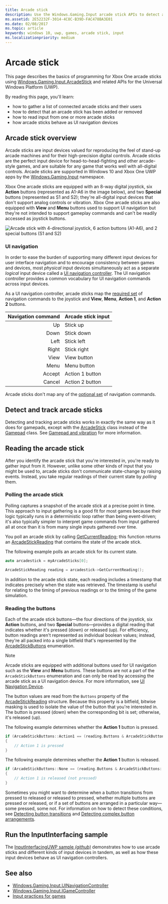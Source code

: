 ```yaml
---
title: Arcade stick
description: Use the Windows.Gaming.Input arcade stick APIs to detect and read arcade sticks.
ms.assetid: 2E52232F-3014-4C8C-B39D-FAC478BA3E01
ms.date: 02/08/2017
ms.topic: article
keywords: windows 10, uwp, games, arcade stick, input
ms.localizationpriority: medium
---
```

# Arcade stick

This page describes the basics of programming for Xbox One arcade sticks using [Windows.Gaming.Input.ArcadeStick][arcadestick] and related APIs for the Universal Windows Platform (UWP).

By reading this page, you'll learn:

* how to gather a list of connected arcade sticks and their users
* how to detect that an arcade stick has been added or removed
* how to read input from one or more arcade sticks
* how arcade sticks behave as UI navigation devices

## Arcade stick overview

Arcade sticks are input devices valued for reproducing the feel of stand-up arcade machines and for their high-precision digital controls. Arcade sticks are the perfect input device for head-to-head-fighting and other arcade-style games, and are suitable for any game that works well with all-digital controls. Arcade sticks are supported in Windows 10 and Xbox One UWP apps by the [Windows.Gaming.Input][] namespace.

Xbox One arcade sticks are equipped with an 8-way digital joystick, six **Action** buttons (represented as A1-A6 in the image below), and two **Special** buttons (represented as S1 and S2); they're all-digital input devices that don't support analog controls or vibration. Xbox One arcade sticks are also equipped with **View** and **Menu** buttons used to support UI navigation but they're not intended to support gameplay commands and can't be readily accessed as joystick buttons.

![Arcade stick with 4-directional joystick, 6 action buttons (A1-A6), and 2 special buttons (S1 and S2)](images/arcade-stick-1.png)

### UI navigation

In order to ease the burden of supporting many different input devices for user interface navigation and to encourage consistency between games and devices, most _physical_ input devices simultaneously act as a separate _logical_ input device called a [UI navigation controller](ui-navigation-controller.md). The UI navigation controller provides a common vocabulary for UI navigation commands across input devices.

As a UI navigation controller, arcade sticks map the [required set](ui-navigation-controller.md#required-set) of navigation commands to the joystick and **View**, **Menu**, **Action 1**, and **Action 2** buttons.

| Navigation command | Arcade stick input  |
| ------------------:| ------------------- |
|                 Up | Stick up            |
|               Down | Stick down          |
|               Left | Stick left          |
|              Right | Stick right         |
|               View | View button         |
|               Menu | Menu button         |
|             Accept | Action 1 button     |
|             Cancel | Action 2 button     |

Arcade sticks don't map any of the [optional set](ui-navigation-controller.md#optional-set) of navigation commands.

## Detect and track arcade sticks

Detecting and tracking arcade sticks works in exactly the same way as it does for gamepads, except with the [ArcadeStick][] class instead of the [Gamepad](https://docs.microsoft.com/uwp/api/Windows.Gaming.Input.Gamepad) class. See [Gamepad and vibration](gamepad-and-vibration.md) for more information.

<!-- Arcade sticks are managed by the system, therefore you don't have to create or initialize them. The system provides a list of connected arcades sticks and events to notify you when an arcade stick is added or removed.

### The arcade sticks list

The [ArcadeStick][] class provides a static property, [ArcadeSticks][], which is a read-only list of arcade sticks that are currently connected. Because you might only be interested in some of the connected arcade sticks, it's recommended that you maintain your own collection instead of accessing them through the `ArcadeSticks` property.

The following example copies all connected arcade sticks into a new collection. Note that because other threads in the background will be accessing this collection (in the [ArcadeStickAdded][] and [ArcadeStickRemoved][] events), you need to place a lock around any code that reads or updates the collection.

```cpp
auto myArcadeSticks = ref new Vector<ArcadeStick^>();
critical_section myLock{};

for (auto arcadeStick : ArcadeStick::ArcadeSticks)
{
    // Check if the arcade stick is already in myArcadeSticks; if it isn't, add
    // it.
    critical_section::scoped_lock lock{ myLock };
    auto it = std::find(begin(myArcadeSticks), end(myArcadeSticks), arcadeStick);

    if (it == end(myArcadeSticks))
    {
        // This code assumes that you're interested in all arcade sticks.
        myArcadeSticks->Append(arcadeStick);
    }
}
```

### Adding and removing arcade sticks

When an arcade stick is added or removed the [ArcadeStickAdded][] and [ArcadeStickRemoved][] events are raised. You can register handlers for these events to keep track of the arcade sticks that are currently connected.

The following example starts tracking an arcade stick that's been added.

```cpp
ArcadeStick::ArcadeStickAdded += ref new EventHandler<ArcadeStick^>(Platform::Object^, ArcadeStick^ args)
{
    // Check if the just-added arcade stick is already in myArcadeSticks; if it
    // isn't, add it.
    critical_section::scoped_lock lock{ myLock };
    auto it = std::find(begin(myGamepads), end(myGamepads), args);

    // This code assumes that you're interested in all new arcade sticks.
    myArcadeSticks->Append(args);
}
```

The following example stops tracking an arcade stick that's been removed.

```cpp
ArcadeStick::ArcadeStickRemoved += ref new EventHandler<ArcadeStick^>(Platform::Object^, ArcadeStick^ args)
{
    unsigned int indexRemoved;

    if(myArcadeSticks->IndexOf(args, &indexRemoved))
    {
        myArcadeSticks->RemoveAt(indexRemoved);
    }
}
```

### Users and headsets

Each arcade stick can be associated with a user account to link their identity to their gameplay, and can have a headset attached to facilitate voice chat or in-game features. To learn more about working with users and headsets, see [Tracking users and their devices](input-practices-for-games.md#tracking-users-and-their-devices) and [Headset](headset.md). -->

## Reading the arcade stick

After you identify the arcade stick that you're interested in, you're ready to gather input from it. However, unlike some other kinds of input that you might be used to, arcade sticks don't communicate state-change by raising events. Instead, you take regular readings of their current state by _polling_ them.

### Polling the arcade stick

Polling captures a snapshot of the arcade stick at a precise point in time. This approach to input gathering is a good fit for most games because their logic typically runs in a deterministic loop rather than being event-driven; it's also typically simpler to interpret game commands from input gathered all at once than it is from many single inputs gathered over time.

You poll an arcade stick by calling [GetCurrentReading][]; this function returns an [ArcadeStickReading][] that contains the state of the arcade stick.

The following example polls an arcade stick for its current state.

```cpp
auto arcadestick = myArcadeSticks[0];

ArcadeStickReading reading = arcadestick->GetCurrentReading();
```

In addition to the arcade stick state, each reading includes a timestamp that indicates precisely when the state was retrieved. The timestamp is useful for relating to the timing of previous readings or to the timing of the game simulation.

### Reading the buttons

Each of the arcade stick buttons&mdash;the four directions of the joystick, six **Action** buttons, and two **Special** buttons&mdash;provides a digital reading that indicates whether it's pressed (down) or released (up). For efficiency, button readings aren't represented as individual boolean values; instead, they're all packed into a single bitfield that's represented by the [ArcadeStickButtons][] enumeration.

> [!NOTE]
> Arcade sticks are equipped with additional buttons used for UI navigation such as the **View** and **Menu** buttons. These buttons are not a part of the `ArcadeStickButtons` enumeration and can only be read by accessing the arcade stick as a UI navigation device. For more information, see [UI Navigation Device](ui-navigation-controller.md).

The button values are read from the `Buttons` property of the [ArcadeStickReading][] structure. Because this property is a bitfield, bitwise masking is used to isolate the value of the button that you're interested in. The button is pressed (down) when the corresponding bit is set; otherwise, it's released (up).

The following example determines whether the **Action 1** button is pressed.

```cpp
if (ArcadeStickButtons::Action1 == (reading.Buttons & ArcadeStickButtons::Action1))
{
    // Action 1 is pressed
}
```

The following example determines whether the **Action 1** button is released.

```cpp
if (ArcadeStickButtons::None == (reading.Buttons & ArcadeStickButtons::Action1))
{
    // Action 1 is released (not pressed)
}
```

Sometimes you might want to determine when a button transitions from pressed to released or released to pressed, whether multiple buttons are pressed or released, or if a set of buttons are arranged in a particular way&mdash;some pressed, some not. For information on how to detect these conditions, see [Detecting button transitions](input-practices-for-games.md#detecting-button-transitions) and [Detecting complex button arrangements](input-practices-for-games.md#detecting-complex-button-arrangements).

## Run the InputInterfacing sample

The [InputInterfacingUWP sample _(github)_](https://github.com/Microsoft/Xbox-ATG-Samples/tree/master/Samples/System/InputInterfacingUWP) demonstrates how to use arcade sticks and different kinds of input devices in tandem, as well as how these input devices behave as UI navigation controllers.

## See also

* [Windows.Gaming.Input.UINavigationController][]
* [Windows.Gaming.Input.IGameController][]
* [Input practices for games](input-practices-for-games.md)

[Windows.Gaming.Input]: https://msdn.microsoft.com/library/windows/apps/windows.gaming.input.aspx
[Windows.Gaming.Input.IGameController]: https://msdn.microsoft.com/library/windows/apps/windows.gaming.input.igamecontroller.aspx
[Windows.Gaming.Input.UINavigationController]: https://msdn.microsoft.com/library/windows/apps/windows.gaming.input.uinavigationcontroller.aspx
[arcadestick]: https://msdn.microsoft.com/library/windows/apps/windows.gaming.input.arcadestick.aspx
[arcadesticks]: https://msdn.microsoft.com/library/windows/apps/windows.gaming.input.arcadestick.arcadesticks.aspx
[arcadestickadded]: https://msdn.microsoft.com/library/windows/apps/windows.gaming.input.arcadestick.arcadestickadded.aspx
[arcadestickremoved]: https://msdn.microsoft.com/library/windows/apps/windows.gaming.input.arcadestick.arcadestickremoved.aspx
[getcurrentreading]: https://msdn.microsoft.com/library/windows/apps/windows.gaming.input.arcadestick.getcurrentreading.aspx
[arcadestickreading]: https://msdn.microsoft.com/library/windows/apps/windows.gaming.input.arcadestickreading.aspx
[arcadestickbuttons]: https://msdn.microsoft.com/library/windows/apps/windows.gaming.input.arcadestickbuttons.aspx
